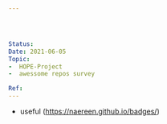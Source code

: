 ```yaml
---




Status: 
Date: 2021-06-05
Topic:
-  HOPE-Project
-  awessome repos survey

Ref:
---
```





* useful (https://naereen.github.io/badges/)





